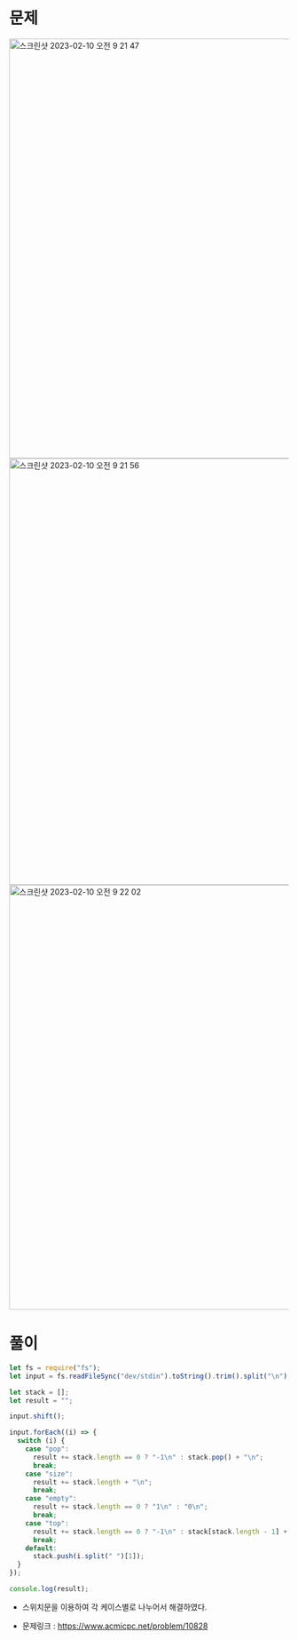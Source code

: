# 문제


<img width="756" alt="스크린샷 2023-02-10 오전 9 21 47" src="https://user-images.githubusercontent.com/103481518/217969937-dfd11d21-6242-41eb-8802-c4e7e4a6420c.png">

<img width="768" alt="스크린샷 2023-02-10 오전 9 21 56" src="https://user-images.githubusercontent.com/103481518/217969944-7475c045-13ba-491b-b827-ba9f38df7292.png">

<img width="765" alt="스크린샷 2023-02-10 오전 9 22 02" src="https://user-images.githubusercontent.com/103481518/217969951-99aa0687-d74c-4127-a9a9-7b2a270e7371.png">



# 풀이

```javascript
let fs = require("fs");
let input = fs.readFileSync("dev/stdin").toString().trim().split("\n");

let stack = [];
let result = "";

input.shift();

input.forEach((i) => {
  switch (i) {
    case "pop":
      result += stack.length == 0 ? "-1\n" : stack.pop() + "\n";
      break;
    case "size":
      result += stack.length + "\n";
      break;
    case "empty":
      result += stack.length == 0 ? "1\n" : "0\n";
      break;
    case "top":
      result += stack.length == 0 ? "-1\n" : stack[stack.length - 1] + "\n";
      break;
    default:
      stack.push(i.split(" ")[1]);
  }
});

console.log(result);
```

- 스위치문을 이용하여 각 케이스별로 나누어서 해결하였다.

- 문제링크 : https://www.acmicpc.net/problem/10828
